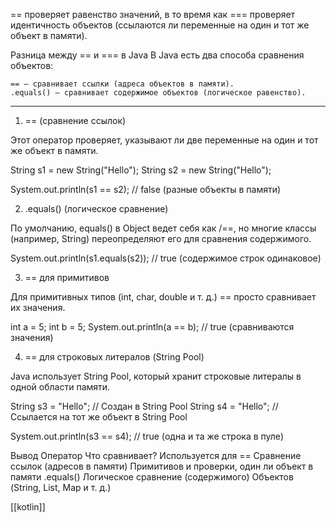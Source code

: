 == проверяет равенство значений, в то время как === проверяет идентичность объектов (ссылаются ли переменные на один и тот же объект в памяти).

Разница между == и === в Java
В Java есть два способа сравнения объектов:

    == — сравнивает ссылки (адреса объектов в памяти).
    .equals() — сравнивает содержимое объектов (логическое равенство).


----
1. == (сравнение ссылок)

Этот оператор проверяет, указывают ли две переменные на один и тот же объект в памяти.

String s1 = new String("Hello");
String s2 = new String("Hello");

System.out.println(s1 == s2); // false (разные объекты в памяти)

2. .equals() (логическое сравнение)

По умолчанию, equals() в Object ведет себя как /==, но многие классы (например, String) переопределяют его для сравнения содержимого.

System.out.println(s1.equals(s2)); // true (содержимое строк одинаковое)

3. == для примитивов

Для примитивных типов (int, char, double и т. д.) == просто сравнивает их значения.

int a = 5;
int b = 5;
System.out.println(a == b); // true (сравниваются значения)

4. == для строковых литералов (String Pool)

Java использует String Pool, который хранит строковые литералы в одной области памяти.

String s3 = "Hello"; // Создан в String Pool
String s4 = "Hello"; // Ссылается на тот же объект в String Pool

System.out.println(s3 == s4); // true (одна и та же строка в пуле)

Вывод
Оператор	Что сравнивает?	Используется для
==	Сравнение ссылок (адресов в памяти)	Примитивов и проверки, один ли объект в памяти
.equals()	Логическое сравнение (содержимого)	Объектов (String, List, Map и т. д.)

[[kotlin]]